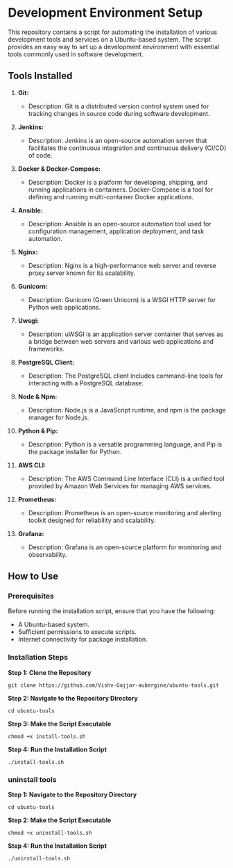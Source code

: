 # Development Environment Setup

This repository contains a script for automating the installation of various development tools and services on a Ubuntu-based system. The script provides an easy way to set up a development environment with essential tools commonly used in software development.

## Tools Installed

1. **Git:**
   - Description: Git is a distributed version control system used for tracking changes in source code during software development.

2. **Jenkins:**
   - Description: Jenkins is an open-source automation server that facilitates the continuous integration and continuous delivery (CI/CD) of code.

3. **Docker & Docker-Compose:**
   - Description: Docker is a platform for developing, shipping, and running applications in containers. Docker-Compose is a tool for defining and running multi-container Docker applications.

4. **Ansible:**
   - Description: Ansible is an open-source automation tool used for configuration management, application deployment, and task automation.

5. **Nginx:**
   - Description: Nginx is a high-performance web server and reverse proxy server known for its scalability.

6. **Gunicorn:**
   - Description: Gunicorn (Green Unicorn) is a WSGI HTTP server for Python web applications.

7. **Uwsgi:**
   - Description: uWSGI is an application server container that serves as a bridge between web servers and various web applications and frameworks.

8. **PostgreSQL Client:**
   - Description: The PostgreSQL client includes command-line tools for interacting with a PostgreSQL database.

9. **Node & Npm:**
   - Description: Node.js is a JavaScript runtime, and npm is the package manager for Node.js.

10. **Python & Pip:**
    - Description: Python is a versatile programming language, and Pip is the package installer for Python.

11. **AWS CLI:**
    - Description: The AWS Command Line Interface (CLI) is a unified tool provided by Amazon Web Services for managing AWS services.

12. **Prometheus:**
    - Description: Prometheus is an open-source monitoring and alerting toolkit designed for reliability and scalability.

13. **Grafana:**
    - Description: Grafana is an open-source platform for monitoring and observability.

## How to Use

### Prerequisites

Before running the installation script, ensure that you have the following:

- A Ubuntu-based system.
- Sufficient permissions to execute scripts.
- Internet connectivity for package installation.

### Installation Steps

**Step 1: Clone the Repository**

```
git clone https://github.com/Vishv-Gajjar-aubergine/ubuntu-tools.git
```

**Step 2: Navigate to the Repository Directory**

```
cd ubuntu-tools
```

**Step 3: Make the Script Executable**

```
chmod +x install-tools.sh
```

**Step 4: Run the Installation Script**

```
./install-tools.sh
```


### uninstall tools
**Step 1: Navigate to the Repository Directory**

```
cd ubuntu-tools
```

**Step 2: Make the Script Executable**

```
chmod +x uninstall-tools.sh
```

**Step 4: Run the Installation Script**

```
./uninstall-tools.sh
```
